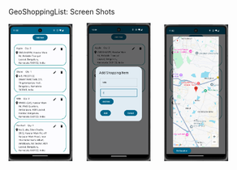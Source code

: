 GeoShoppingList: Screen Shots 

<p float="left">
  <img src="ScreenShots/IMG-2025-04-22 110121.png" width="25%"/>
  &nbsp;&nbsp;&nbsp;&nbsp;&nbsp;
  <img src="ScreenShots/IMG-2025-04-22 103858.png" width="25%"/>
  &nbsp;&nbsp;&nbsp;&nbsp;&nbsp;
  <img src="ScreenShots/IMG-2025-04-22 110040.png" width="25%"/>
</p>
